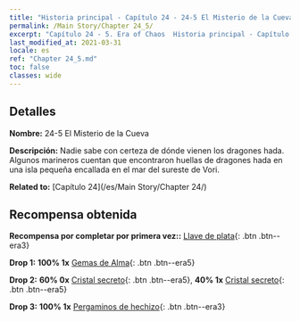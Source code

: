 ```yaml
---
title: "Historia principal - Capítulo 24 - 24-5 El Misterio de la Cueva"
permalink: /Main Story/Chapter 24_5/
excerpt: "Capítulo 24 - 5. Era of Chaos  Historia principal - Capítulo 24_5. 24-5 El Misterio de la Cueva"
last_modified_at: 2021-03-31
locale: es
ref: "Chapter 24_5.md"
toc: false
classes: wide
---
```


## Detalles

 **Nombre:** 24-5 El Misterio de la Cueva

 **Descripción:** Nadie sabe con certeza de dónde vienen los dragones hada. Algunos marineros cuentan que encontraron huellas de dragones hada en una isla pequeña encallada en el mar del sureste de Vori.

 **Related to:** [Capítulo 24](/es/Main Story/Chapter 24/)

## Recompensa obtenida

 **Recompensa por completar por primera vez::** [Llave de plata](/es/Items/con_693/){: .btn .btn--era3}

 **Drop 1:** **100% 1x** [Gemas de Alma](/es/Items/mat_86/){: .btn .btn--era5}

 **Drop 2:** **60% 0x** [Cristal secreto](/es/Items/mat_80/){: .btn .btn--era5}, **40% 1x** [Cristal secreto](/es/Items/mat_80/){: .btn .btn--era5}

 **Drop 3:** **100% 1x** [Pergaminos de hechizo](/es/Items/con_694/){: .btn .btn--era3}


